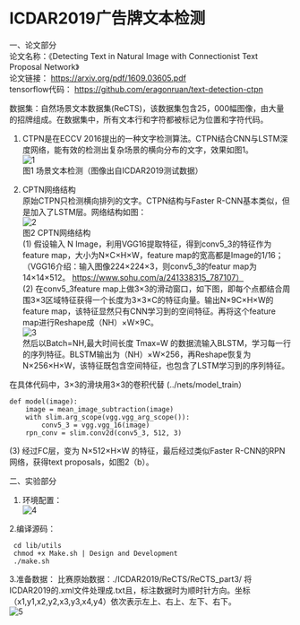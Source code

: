 # ICDAR2019广告牌文本检测  


一、论文部分  
论文名称：《Detecting Text in Natural Image with Connectionist Text Proposal Network》  
论文链接：  https://arxiv.org/pdf/1609.03605.pdf  
tensorflow代码： https://github.com/eragonruan/text-detection-ctpn   

数据集：自然场景文本数据集(ReCTS)，该数据集包含25，000幅图像，由大量的招牌组成。在数据集中，所有文本行和字符都被标记为位置和字符代码。  

1. CTPN是在ECCV 2016提出的一种文字检测算法。CTPN结合CNN与LSTM深度网络，能有效的检测出复杂场景的横向分布的文字，效果如图1。  
                   ![1](https://github.com/JingJLiu/ICDAR2019.github.io/tree/master/picture/train_ReCTS_001867.jpg)   
                                                       图1 场景文本检测（图像出自ICDAR2019测试数据）  
                                    
2. CPTN网络结构  
    原始CTPN只检测横向排列的文字。CTPN结构与Faster R-CNN基本类似，但是加入了LSTM层。网络结构如图：  
                ![2](https://github.com/JingJLiu/ICDAR2019.github.io/tree/master/picture/v2-b29f366f73ac0fba695435770e85809e_r.jpg)  
                                                                  图2 CPTN网络结构  
(1) 假设输入 N Image，利用VGG16提取特征，得到conv5_3的特征作为feature map，大小为N×C×H×W，feature map的宽高都是Image的1/16；   
        （VGG16介绍：输入图像224×224×3，则conv5_3的featur map为14×14×512。  https://www.sohu.com/a/241338315_787107）  
(2) 在conv5_3feature map上做3×3的滑动窗口，如下图，即每个点都结合周围3×3区域特征获得一个长度为3×3×C的特征向量。输出N×9C×H×W的feature map，该特征显然只有CNN学习到的空间特征。再将这个feature map进行Reshape成（NH）×W×9C。  
             ![3](https://github.com/JingJLiu/ICDAR2019.github.io/tree/master/picture/v2-4399a8ecb012241fa542e084eb7d727f_r.jpg)  
然后以Batch=NH,最大时间长度 Tmax=W 的数据流输入BLSTM，学习每一行的序列特征。BLSTM输出为（NH）×W×256，再Reshape恢复为N×256×H×W，该特征既包含空间特征，也包含了LSTM学习到的序列特征。  
    
在具体代码中，3×3的滑块用3×3的卷积代替  (../nets/model_train）  

    def model(image):
        image = mean_image_subtraction(image)
        with slim.arg_scope(vgg.vgg_arg_scope()):
            conv5_3 = vgg.vgg_16(image)
        rpn_conv = slim.conv2d(conv5_3, 512, 3)  
        
 (3) 经过FC层，变为 N×512×H×W 的特征，最后经过类似Faster R-CNN的RPN网络，获得text proposals，如图2（b）。  
 
 二、实验部分  
 1. 环境配置：  
 ![4](https://github.com/JingJLiu/ICDAR2019.github.io/tree/master/picture/602bedea-0ef7-42a4-a1e0-e8db86f05608.jpg)  
 
 2.编译源码：  
 
     cd lib/utils
     chmod +x Make.sh | Design and Development
     ./make.sh  
 3.准备数据：
   比赛原始数据：./ICDAR2019/ReCTS/ReCTS_part3/   将ICDAR2019的.xml文件处理成.txt且，标注数据时为顺时针方向。坐标（x1,y1,x2,y2,x3,y3,x4,y4）依次表示左上、右上、左下、右下。  
  ![5](https://github.com/JingJLiu/ICDAR2019.github.io/tree/master/picture/1e6efabd-9fd0-4ffd-8475-64396bfd3f58.jpg) 
   
 

